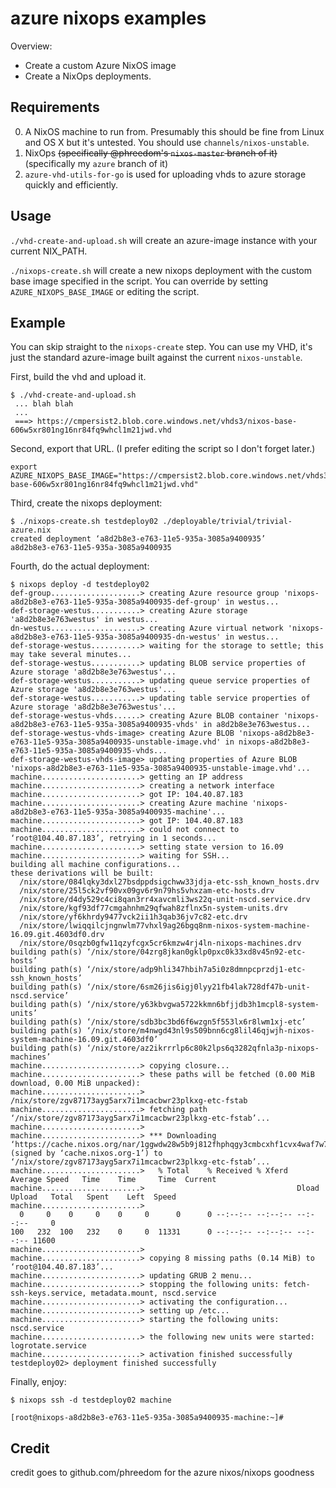 # azure nixops examples

Overview:
- Create a custom Azure NixOS image
- Create a NixOps deployments.

## Requirements

0. A NixOS machine to run from. Presumably this should be fine from Linux and OS X
   but it's untested. You should use `channels/nixos-unstable`.
1. NixOps ~~(specifically @phreedom's `nixos-master` branch of it)~~
   (specifically my `azure` branch of it)
2. `azure-vhd-utils-for-go` is used for uploading vhds to azure storage quickly
   and efficiently.

## Usage

`./vhd-create-and-upload.sh` will create an azure-image instance with your current NIX\_PATH.

`./nixops-create.sh` will create a new nixops deployment with the custom base image
specified in the script. You can override by setting `AZURE_NIXOPS_BASE_IMAGE` or
editing the script.

## Example

You can skip straight to the `nixops-create` step. You can use my VHD, it's just the standard
azure-image built against the current `nixos-unstable`.

First, build the vhd and upload it.
```
$ ./vhd-create-and-upload.sh
 ... blah blah
 ...
 ===> https://cmpersist2.blob.core.windows.net/vhds3/nixos-base-606w5xr801ng16nr84fq9whcl1m21jwd.vhd
```

Second, export that URL. (I prefer editing the script so I don't forget later.)
```
export AZURE_NIXOPS_BASE_IMAGE="https://cmpersist2.blob.core.windows.net/vhds3/nixos-base-606w5xr801ng16nr84fq9whcl1m21jwd.vhd"
```

Third, create the nixops deployment:
```
$ ./nixops-create.sh testdeploy02 ./deployable/trivial/trivial-azure.nix
created deployment ‘a8d2b8e3-e763-11e5-935a-3085a9400935’
a8d2b8e3-e763-11e5-935a-3085a9400935
```

Fourth, do the actual deployment:
```
$ nixops deploy -d testdeploy02
def-group....................> creating Azure resource group 'nixops-a8d2b8e3-e763-11e5-935a-3085a9400935-def-group' in westus...
def-storage-westus...........> creating Azure storage 'a8d2b8e3e763westus' in westus...
dn-westus....................> creating Azure virtual network 'nixops-a8d2b8e3-e763-11e5-935a-3085a9400935-dn-westus' in westus...
def-storage-westus...........> waiting for the storage to settle; this may take several minutes...
def-storage-westus...........> updating BLOB service properties of Azure storage 'a8d2b8e3e763westus'...
def-storage-westus...........> updating queue service properties of Azure storage 'a8d2b8e3e763westus'...
def-storage-westus...........> updating table service properties of Azure storage 'a8d2b8e3e763westus'...
def-storage-westus-vhds......> creating Azure BLOB container 'nixops-a8d2b8e3-e763-11e5-935a-3085a9400935-vhds' in a8d2b8e3e763westus...
def-storage-westus-vhds-image> creating Azure BLOB 'nixops-a8d2b8e3-e763-11e5-935a-3085a9400935-unstable-image.vhd' in nixops-a8d2b8e3-e763-11e5-935a-3085a9400935-vhds...
def-storage-westus-vhds-image> updating properties of Azure BLOB 'nixops-a8d2b8e3-e763-11e5-935a-3085a9400935-unstable-image.vhd'...
machine......................> getting an IP address
machine......................> creating a network interface
machine......................> got IP: 104.40.87.183
machine......................> creating Azure machine 'nixops-a8d2b8e3-e763-11e5-935a-3085a9400935-machine'...
machine......................> got IP: 104.40.87.183
machine......................> could not connect to ‘root@104.40.87.183’, retrying in 1 seconds...
machine......................> setting state version to 16.09
machine......................> waiting for SSH...
building all machine configurations...
these derivations will be built:
  /nix/store/084lqky3dxl27bsdppdsigchww33jdja-etc-ssh_known_hosts.drv
  /nix/store/25l5ck2vf90vx09gv6r9n79hs5vhxzam-etc-hosts.drv
  /nix/store/d4dy529c4ci8qan3rr4xavcmli3ws22q-unit-nscd.service.drv
  /nix/store/kgf93df77cmgahnhm29qfwah8zflnx5n-system-units.drv
  /nix/store/yf6khrdy9477vck2ii1h3qab36jv7c82-etc.drv
  /nix/store/lwiqqilcjngnwlm77vhxl9ag26bgq8nm-nixos-system-machine-16.09.git.4603df0.drv
  /nix/store/0sqzb0gfw11qzyfcgx5cr6kmzw4rj4ln-nixops-machines.drv
building path(s) ‘/nix/store/04zrg8jkan0gklp0pxc0k33xd8v45n92-etc-hosts’
building path(s) ‘/nix/store/adp9hli347hbih7a5i0z8dmnpcprzdj1-etc-ssh_known_hosts’
building path(s) ‘/nix/store/6sm26jis6igj0lyy21fb4lak728df47b-unit-nscd.service’
building path(s) ‘/nix/store/y63kbvgwa5722kkmn6bfjjdb3h1mcpl8-system-units’
building path(s) ‘/nix/store/sdb3bc3bd6f6wzgn5f553lx6r8lwm1xj-etc’
building path(s) ‘/nix/store/m4nwgd43nl9s509bnn6cg8lil46qjwjh-nixos-system-machine-16.09.git.4603df0’
building path(s) ‘/nix/store/az2ikrrrlp6c80k2lps6q3282qfnla3p-nixops-machines’
machine......................> copying closure...
machine......................> these paths will be fetched (0.00 MiB download, 0.00 MiB unpacked):
machine......................>   /nix/store/zgv87173ayg5arx7i1mcacbwr23plkxg-etc-fstab
machine......................> fetching path ‘/nix/store/zgv87173ayg5arx7i1mcacbwr23plkxg-etc-fstab’...
machine......................> 
machine......................> *** Downloading ‘https://cache.nixos.org/nar/1ggwdw28w5b9j812fhphqgy3cmbcxhf1cvx4waf7w7fk4j8d91vh.nar.xz’ (signed by ‘cache.nixos.org-1’) to ‘/nix/store/zgv87173ayg5arx7i1mcacbwr23plkxg-etc-fstab’...
machine......................>   % Total    % Received % Xferd  Average Speed   Time    Time     Time  Current
machine......................>                                  Dload  Upload   Total   Spent    Left  Speed
machine......................>   0     0    0     0    0     0      0      0 --:--:-- --:--:-- --:--:--     0100   232  100   232    0     0  11331      0 --:--:-- --:--:-- --:--:-- 11600
machine......................> 
machine......................> copying 8 missing paths (0.14 MiB) to ‘root@104.40.87.183’...
machine......................> updating GRUB 2 menu...
machine......................> stopping the following units: fetch-ssh-keys.service, metadata.mount, nscd.service
machine......................> activating the configuration...
machine......................> setting up /etc...
machine......................> starting the following units: nscd.service
machine......................> the following new units were started: logrotate.service
machine......................> activation finished successfully
testdeploy02> deployment finished successfully
```

Finally, enjoy:
```
$ nixops ssh -d testdeploy02 machine

[root@nixops-a8d2b8e3-e763-11e5-935a-3085a9400935-machine:~]# 
```

## Credit

credit goes to github.com/phreedom for the azure nixos/nixops goodness

